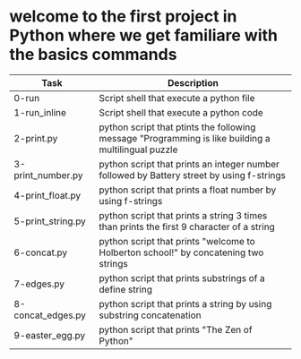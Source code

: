 # welcome to the first project in Python where we get familiare with the basics commands

| Task | Description |
| ---- | ----------- |
| 0-run | Script shell that execute a python file |
| 1-run_inline | Script shell that execute a python code |
| 2-print.py | python script that ptints the following message "Programming is like building a multilingual puzzle |
| 3-print_number.py | python script that prints an integer number followed by Battery street by using f-strings |
| 4-print_float.py | python script that prints a float number by using f-strings |
| 5-print_string.py | python script that prints a string 3 times than prints the first 9 character of a string |
| 6-concat.py | python script that prints "welcome to Holberton school!" by concatening two strings |
| 7-edges.py | python script that prints substrings of a define string |
| 8-concat_edges.py | python script that prints a string by using substring concatenation |
| 9-easter_egg.py | python script that prints "The Zen of Python" |
